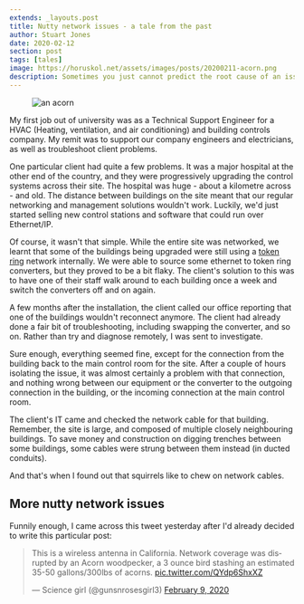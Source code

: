 ```yaml
---
extends: _layouts.post
title: Nutty network issues - a tale from the past
author: Stuart Jones
date: 2020-02-12
section: post
tags: [tales]
image: https://horuskol.net/assets/images/posts/20200211-acorn.png
description: Sometimes you just cannot predict the root cause of an issue.
---
```


<figure>
<img src="/assets/images/posts/20200211-acorn.png" alt="an acorn">
</figure>

My first job out of university was as a Technical Support Engineer for a HVAC (Heating, ventilation, and air 
conditioning) and building controls company. My remit was to support our company engineers and electricians, as well
as troubleshoot client problems.

One particular client had quite a few problems. It was a major hospital at the other end of the country, and they
were progressively upgrading the control systems across their site. The hospital was huge - about a kilometre across - 
and old. The distance between buildings on the site meant that our regular networking and management solutions wouldn't 
work. Luckily, we'd just started selling new control stations and software that could run over Ethernet/IP.

Of course, it wasn't that simple. While the entire site was networked, we learnt that some of the buildings being 
upgraded were still using a [token ring][token ring on Wikipedia] network internally. We were able to source some 
ethernet to token ring converters, but they proved to be a bit flaky. The client's solution to this was to have
one of their staff walk around to each building once a week and switch the converters off and on again.

A few months after the installation, the client called our office reporting that one of the buildings wouldn't 
reconnect anymore. The client had already done a fair bit of troubleshooting, including swapping the converter, and
so on. Rather than try and diagnose remotely, I was sent to investigate.

Sure enough, everything seemed fine, except for the connection from the building back to the main control room for the
site. After a couple of hours isolating the issue, it was almost certainly a problem with that connection, and nothing
wrong between our equipment or the converter to the outgoing connection in the building, or the incoming connection at 
the main control room.

The client's IT came and checked the network cable for that building. Remember, the site is large, and composed of 
multiple closely neighbouring buildings. To save money and construction on digging trenches between some buildings, 
some cables were strung between them instead (in ducted conduits).

And that's when I found out that squirrels like to chew on network cables.

## More nutty network issues

Funnily enough, I came across this tweet yesterday after I'd already decided to write this particular post:

<blockquote class="twitter-tweet" data-theme="dark">
  <p lang="en" dir="ltr">
    This is a wireless antenna in California. Network coverage was disrupted by an Acorn woodpecker,
    a 3 ounce bird stashing an estimated 35-50 gallons/300lbs of acorns.
    <a href="https://t.co/QYdp6ShxXZ">pic.twitter.com/QYdp6ShxXZ</a>
  </p>&mdash; Science girl (@gunsnrosesgirl3)
  <a href="https://twitter.com/gunsnrosesgirl3/status/1226490886151954435?ref_src=twsrc%5Etfw">February 9, 2020</a>
</blockquote>
<script async src="https://platform.twitter.com/widgets.js" charset="utf-8"></script>

[token ring on Wikipedia]: https://en.wikipedia.org/wiki/Token_ring
